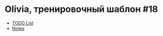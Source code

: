 # Olivia, тренировочный шаблон #18

<!-- * [Page address](http://lydialyd.github.io/inner/olivia/) -->
* [TODO List](todo.md)
* [Notes](notes.md)
